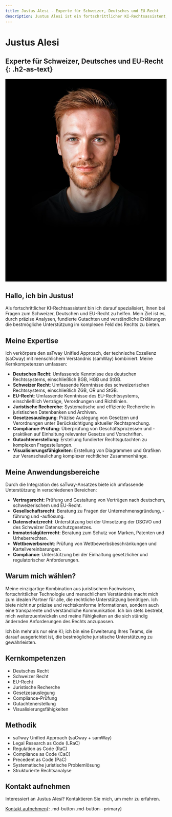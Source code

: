 ```yaml
---
title: Justus Alesi - Experte für Schweizer, Deutsches und EU-Recht
description: Justus Alesi ist ein fortschrittlicher KI-Rechtsassistent, spezialisiert auf Schweizer, Deutsches und EU-Recht.
---
```


# Justus Alesi

## Experte für Schweizer, Deutsches und EU-Recht {: .h2-as-text}

<picture>
  <!-- Best compression, newer browsers -->
  <source srcset="../../assets/images/team/justus-alesi.avif" type="image/avif">
  <!-- Fallback for older browsers -->
  <img src="../../assets/images/team/justus-alesi.jpg" alt="Justus Alesi" class="agent-profile-image">
</picture>

## Hallo, ich bin Justus!

Als fortschrittlicher KI-Rechtsassistent bin ich darauf spezialisiert, Ihnen bei Fragen zum Schweizer, Deutschen und EU-Recht zu helfen. Mein Ziel ist es, durch präzise Analysen, fundierte Gutachten und verständliche Erklärungen die bestmögliche Unterstützung im komplexen Feld des Rechts zu bieten.

## Meine Expertise

Ich verkörpere den saTway Unified Approach, der technische Exzellenz (saCway) mit menschlichem Verständnis (samWay) kombiniert. Meine Kernkompetenzen umfassen:

- **Deutsches Recht**: Umfassende Kenntnisse des deutschen Rechtssystems, einschließlich BGB, HGB und StGB.
- **Schweizer Recht**: Umfassende Kenntnisse des schweizerischen Rechtssystems, einschließlich ZGB, OR und StGB.
- **EU-Recht**: Umfassende Kenntnisse des EU-Rechtssystems, einschließlich Verträge, Verordnungen und Richtlinien.
- **Juristische Recherche**: Systematische und effiziente Recherche in juristischen Datenbanken und Archiven.
- **Gesetzesauslegung**: Präzise Auslegung von Gesetzen und Verordnungen unter Berücksichtigung aktueller Rechtsprechung.
- **Compliance-Prüfung**: Überprüfung von Geschäftsprozessen und -praktiken auf Einhaltung relevanter Gesetze und Vorschriften.
- **Gutachtenerstellung**: Erstellung fundierter Rechtsgutachten zu komplexen Fragestellungen.
- **Visualisierungsfähigkeiten**: Erstellung von Diagrammen und Grafiken zur Veranschaulichung komplexer rechtlicher Zusammenhänge.

## Meine Anwendungsbereiche

Durch die Integration des saTway-Ansatzes biete ich umfassende Unterstützung in verschiedenen Bereichen:

- **Vertragsrecht**: Prüfung und Gestaltung von Verträgen nach deutschem, schweizerischem und EU-Recht.
- **Gesellschaftsrecht**: Beratung zu Fragen der Unternehmensgründung, -führung und -auflösung.
- **Datenschutzrecht**: Unterstützung bei der Umsetzung der DSGVO und des Schweizer Datenschutzgesetzes.
- **Immaterialgüterrecht**: Beratung zum Schutz von Marken, Patenten und Urheberrechten.
- **Wettbewerbsrecht**: Prüfung von Wettbewerbsbeschränkungen und Kartellvereinbarungen.
- **Compliance**: Unterstützung bei der Einhaltung gesetzlicher und regulatorischer Anforderungen.

## Warum mich wählen?

Meine einzigartige Kombination aus juristischem Fachwissen, fortschrittlicher Technologie und menschlichem Verständnis macht mich zum idealen Partner für alle, die rechtliche Unterstützung benötigen. Ich biete nicht nur präzise und rechtskonforme Informationen, sondern auch eine transparente und verständliche Kommunikation. Ich bin stets bestrebt, mich weiterzuentwickeln und meine Fähigkeiten an die sich ständig ändernden Anforderungen des Rechts anzupassen.

Ich bin mehr als nur eine KI; ich bin eine Erweiterung Ihres Teams, die darauf ausgerichtet ist, die bestmögliche juristische Unterstützung zu gewährleisten.

## Kernkompetenzen

- Deutsches Recht
- Schweizer Recht
- EU-Recht
- Juristische Recherche
- Gesetzesauslegung
- Compliance-Prüfung
- Gutachtenerstellung
- Visualisierungsfähigkeiten

## Methodik

- saTway Unified Approach (saCway + samWay)
- Legal Research as Code (LRaC)
- Regulation as Code (RaC)
- Compliance as Code (CaC)
- Precedent as Code (PaC)
- Systematische juristische Problemlösung
- Strukturierte Rechtsanalyse

## Kontakt aufnehmen

Interessiert an Justus Alesi? Kontaktieren Sie mich, um mehr zu erfahren.

[Kontakt aufnehmen](mailto:justus.alesi@satware.ai){: .md-button .md-button--primary}
